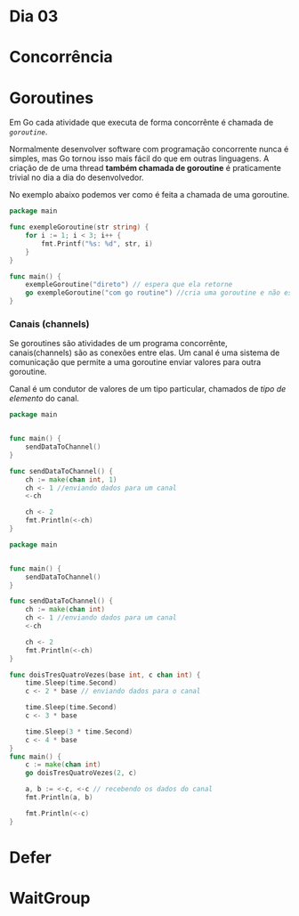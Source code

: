 # Dia 03

# Concorrência


# Goroutines

Em Go cada atividade que executa de forma concorrênte é chamada de  *`goroutine`*. 

Normalmente desenvolver software com programação concorrente nunca é simples, mas Go tornou isso mais fácil do que em outras linguagens.
A criação de de uma thread **também chamada de goroutine** é praticamente trivial no dia a dia do desenvolvedor.

No exemplo abaixo podemos ver como é feita a chamada de uma goroutine.

```go
package main

func exempleGoroutine(str string) {
    for i := 1; i < 3; i++ {
        fmt.Printf("%s: %d", str, i)
    }
}

func main() {
    exempleGoroutine("direto") // espera que ela retorne
    go exempleGoroutine("com go routine") //cria uma goroutine e não espara que retorne.
}
```

### Canais (channels)

Se goroutines são atividades de um programa concorrênte, canais(channels) são as conexões entre elas. Um canal é uma sistema de comunicação que permite a uma goroutine enviar valores para outra goroutine.

Canal é um condutor de valores de um tipo particular, chamados de *tipo de elemento* do canal.

```go
package main


func main() {
	sendDataToChannel()
}

func sendDataToChannel() {
	ch := make(chan int, 1)
	ch <- 1 //enviando dados para um canal
	<-ch

	ch <- 2
	fmt.Println(<-ch)
}

```

```go
package main


func main() {
	sendDataToChannel()
}

func sendDataToChannel() {
	ch := make(chan int)
	ch <- 1 //enviando dados para um canal
	<-ch

	ch <- 2
	fmt.Println(<-ch)
}

```

```go
func doisTresQuatroVezes(base int, c chan int) {
	time.Sleep(time.Second)
	c <- 2 * base // enviando dados para o canal

	time.Sleep(time.Second)
	c <- 3 * base

	time.Sleep(3 * time.Second)
	c <- 4 * base
}
func main() {
	c := make(chan int)
	go doisTresQuatroVezes(2, c)

	a, b := <-c, <-c // recebendo os dados do canal
	fmt.Println(a, b)

	fmt.Println(<-c)
}
```
# Defer


# WaitGroup